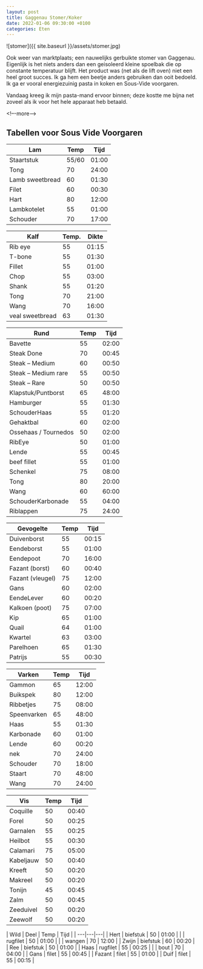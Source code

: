```yaml
---
layout: post
title: Gaggenau Stomer/Koker
date: 2022-01-06 09:30:00 +0100
categories: Eten
---
```


![stomer]({{ site.baseurl }}/assets/stomer.jpg)

Ook weer van marktplaats; een nauwelijks gerbuikte stomer van Gaggenau. Eigenlijk is het niets anders dan een geisoleerd kleine spoelbak die op constante temperatuur blijft. Het product was (net als de lift oven) niet een heel groot succes. Ik ga hem een beetje anders gebruiken dan ooit bedoeld. Ik ga er vooral energiezuinig pasta in koken en Sous-Vide voorgaren.

Vandaag kreeg ik mijn pasta-mand ervoor binnen; deze kostte me bijna net zoveel als ik voor het hele apparaat heb betaald.

<!–-more–->


## Tabellen voor Sous Vide Voorgaren

| Lam | Temp | Tijd |
| ---|---|---|
| Staartstuk | 55/60 | 01:00 |
| Tong | 70 | 24:00 |
| Lamb sweetbread | 60 | 01:30 |
| Filet | 60 | 00:30 |
| Hart | 80 | 12:00 |
| Lambkotelet | 55 | 01:00 |
| Schouder | 70 | 17:00 |


| Kalf | Temp. | Dikte |
| ---|---|---|
| Rib eye | 55 | 01:15 |
| T-bone | 55 | 01:30 |
| Fillet | 55 | 01:00 |
| Chop | 55 | 03:00 |
| Shank | 55 | 01:20 |
| Tong | 70 | 21:00 |
| Wang | 70 | 16:00 |
| veal sweetbread | 63 | 01:30 |


| Rund | Temp | Tijd |
| ---|---|---|
| Bavette | 55 | 02:00 |
| Steak Done | 70 | 00:45 |
| Steak – Medium| 60 | 00:50 |
| Steak – Medium rare | 55 | 00:50 |
| Steak – Rare | 50 | 00:50 |
| Klapstuk/Puntborst| 65 | 48:00 |
| Hamburger | 55 | 01:30 |
| SchouderHaas | 55 | 01:20 |
| Gehaktbal | 60 | 02:00 |
| Ossehaas / Tournedos | 50 | 02:00 |
| RibEye| 50 | 01:00 |
| Lende | 55 | 00:45 |
| beef fillet | 55 | 01:00 |
| Schenkel | 75 | 08:00 |
| Tong | 80 | 20:00 |
| Wang | 60 | 60:00 |
| SchouderKarbonade | 55 | 04:00 |
| Riblappen | 75 | 24:00 |

| Gevogelte | Temp | Tijd |
| ---|---|---|
| Duivenborst | 55 | 00:15 |
| Eendeborst | 55 | 01:00 |
| Eendepoot | 70 | 16:00 |
| Fazant (borst) | 60 | 00:40 |
| Fazant (vleugel) | 75 | 12:00 |
| Gans | 60  | 02:00 |
| EendeLever | 60 | 00:20 |
| Kalkoen (poot) | 75 | 07:00 |
| Kip | 65 | 01:00 |
| Quail | 64 | 01:00 |
| Kwartel | 63 | 03:00 |
| Parelhoen | 65 | 01:30 |
| Patrijs | 55 | 00:30 |


| Varken | Temp | Tijd |
| ---|---|---|
| Gammon | 65 | 12:00 |
| Buikspek | 80 | 12:00 |
| Ribbetjes  | 75 | 08:00 |
| Speenvarken | 65 | 48:00 |
| Haas | 55 | 01:30 |
| Karbonade | 60 | 01:00 |
| Lende | 60 | 00:20 |
| nek | 70 | 24:00 |
| Schouder | 70 | 18:00 |
| Staart | 70 | 48:00 |
| Wang | 70 | 24:00 |


| Vis | Temp | Tijd |
| ---|---|---|
| Coquille | 50 | 00:40 |
| Forel | 50 | 00:25 |
| Garnalen | 55 | 00:25 |
| Heilbot | 55 | 00:30 |
| Calamari | 75 | 05:00 |
| Kabeljauw | 50 | 00:40 |
| Kreeft | 50 | 00:20 |
| Makreel | 50 | 00:20 |
| Tonijn | 45 | 00:45 |
| Zalm | 50 | 00:45 |
| Zeeduivel | 50 | 00:20 |
| Zeewolf | 50 | 00:20 |


| Wild | Deel | Temp | Tijd |
| ---|---|---|
| Hert   | biefstuk | 50 | 01:00 |
|        | rugfilet | 50 | 01:00 |
|        | wangen   | 70 | 12:00 |
| Zwijn  | biefstuk | 60 | 00:20 |
| Ree    | biefstuk | 50 | 01:00 |
| Haas   | rugfilet | 55 | 00:25 |
|        | bout     | 70 | 04:00 |
| Gans   | filet    | 55 | 00:45 |
| Fazant | filet    | 55 | 01:00 |
| Duif   | filet    | 55 | 00:15 |
